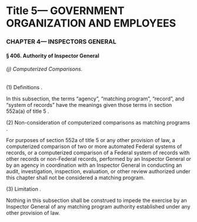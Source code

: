 
# Title 5— GOVERNMENT ORGANIZATION AND EMPLOYEES
### CHAPTER 4— INSPECTORS GENERAL
#### § 406. Authority of Inspector General
###### (j) Computerized Comparisons.

(1) Definitions .

In this subsection, the terms “agency”, “matching program”, “record”, and “system of records” have the meanings given those terms in section 552a(a) of title 5 .

(2) Non-consideration of computerized comparisons as matching programs .

For purposes of section 552a of title 5 or any other provision of law, a computerized comparison of two or more automated Federal systems of records, or a computerized comparison of a Federal system of records with other records or non-Federal records, performed by an Inspector General or by an agency in coordination with an Inspector General in conducting an audit, investigation, inspection, evaluation, or other review authorized under this chapter shall not be considered a matching program.

(3) Limitation .

Nothing in this subsection shall be construed to impede the exercise by an Inspector General of any matching program authority established under any other provision of law.
